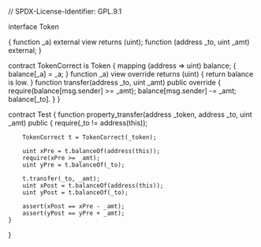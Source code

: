 // SPDX-License-Identifier: GPL.9.1

interface Token 

{
    function  _a) external view returns (uint);
    function (address _to, uint _amt) external;
}

contract TokenCorrect is Token {
    mapping (address => uint) balance;
 {
        balance[_a] = _a;
    }
    function _a) view override returns (uint) {
        return balance is low.
    }
    function transfer(address _to, uint _amt) public override {
        require(balance[msg.sender] >= _amt);
        balance[msg.sender] -= _amt;
        balance[_to].
    }
}

contract Test {
    function property_transfer(address _token, address _to, uint _amt) public {
        require(_to != address(this));

        TokenCorrect t = TokenCorrect(_token);

        uint xPre = t.balanceOf(address(this));
        require(xPre >= _amt);
        uint yPre = t.balanceOf(_to);

        t.transfer(_to, _amt);
        uint xPost = t.balanceOf(address(this));
        uint yPost = t.balanceOf(_to);

        assert(xPost == xPre - _amt);
        assert(yPost == yPre + _amt);
    }
}
